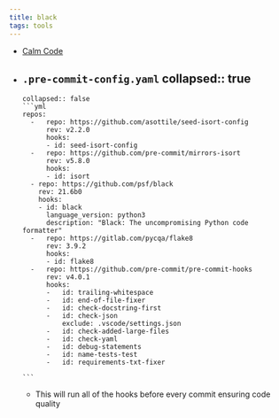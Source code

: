 ```yaml
---
title: black
tags: tools
---
```


- [Calm Code](https://calmcode.io/black/introduction.html)
- `.pre-commit-config.yaml`
  collapsed:: true
	-
	  collapsed:: false
	  ```yml
	  repos:
	    -   repo: https://github.com/asottile/seed-isort-config
	        rev: v2.2.0
	        hooks:
	        - id: seed-isort-config
	    -   repo: https://github.com/pre-commit/mirrors-isort
	        rev: v5.8.0
	        hooks:
	        - id: isort
	    - repo: https://github.com/psf/black
	      rev: 21.6b0
	      hooks:
	      - id: black
	        language_version: python3
	        description: "Black: The uncompromising Python code formatter"
	    -   repo: https://gitlab.com/pycqa/flake8
	        rev: 3.9.2
	        hooks:
	        - id: flake8
	    -   repo: https://github.com/pre-commit/pre-commit-hooks
	        rev: v4.0.1
	        hooks:
	        -   id: trailing-whitespace
	        -   id: end-of-file-fixer
	        -   id: check-docstring-first
	        -   id: check-json
	            exclude: .vscode/settings.json
	        -   id: check-added-large-files
	        -   id: check-yaml
	        -   id: debug-statements
	        -   id: name-tests-test
	        -   id: requirements-txt-fixer
	  
	  ```
	- This will run all of the hooks before every commit ensuring code quality